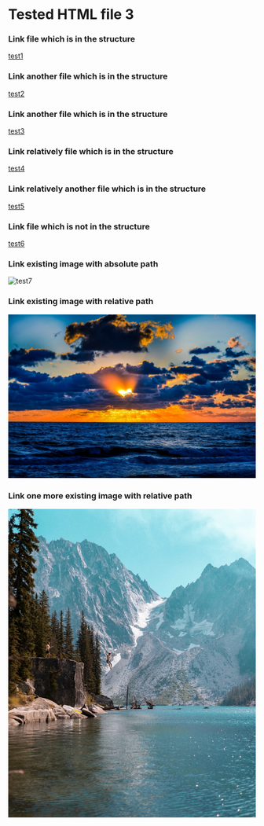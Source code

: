 <h1>Tested HTML file 3</h1>

<h3>Link file which is in the structure</h3>
<a href="https://github.com/gardener/docforge/blob/master/integration-test/tested-doc/html-tests/testedDir/innerDir/testedHTMLFile5.md">test1</a>

<h3>Link another file which is in the structure</h3>
<a href="https://github.com/gardener/docforge/blob/master/integration-test/tested-doc/html-tests/testedHTMLFile1.md">test2</a>

<h3>Link another file which is in the structure</h3>
<a href="https://github.com/gardener/docforge/blob/master/integration-test/tested-doc/html-tests/testedDir/testedHTMLFile4.md">test3</a>

<h3>Link relatively file which is in the structure</h3>
<a href="../testedHTMLFile1.md">test4</a>

<h3>Link relatively another file which is in the structure</h3>
<a href="innerDir/testedHTMLFile5.md">test5</a>

<h3>Link file which is not in the structure</h3>
<a href="https://github.com/gardener/gardener/blob/v1.30.0/README.md">test6</a>

<h3>Link existing image with absolute path</h3>
<img title="test7" src="https://github.com/gardener/docforge/blob/master/integration-test/tested-doc/images/photo1.jpeg">

<h3>Link existing image with relative path</h3>
<img title="test8" src="../../images/photo2.jpeg">

<h3>Link one more existing image with relative path</h3>
<img title="test9" src="./../../images/photo3.jpeg">
